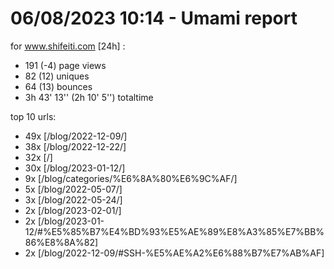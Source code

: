 # 06/08/2023 10:14 - Umami report
for www.shifeiti.com [24h] :

 - 191 (-4) page views
 - 82 (12) uniques
 - 64 (13) bounces
 - 3h 43' 13'' (2h 10' 5'') totaltime


top 10 urls:
 - 49x [/blog/2022-12-09/]
 - 38x [/blog/2022-12-22/]
 - 32x [/]
 - 30x [/blog/2023-01-12/]
 - 9x [/blog/categories/%E6%8A%80%E6%9C%AF/]
 - 5x [/blog/2022-05-07/]
 - 3x [/blog/2022-05-24/]
 - 2x [/blog/2023-02-01/]
 - 2x [/blog/2023-01-12/#%E5%85%B7%E4%BD%93%E5%AE%89%E8%A3%85%E7%BB%86%E8%8A%82]
 - 2x [/blog/2022-12-09/#SSH-%E5%AE%A2%E6%88%B7%E7%AB%AF]


